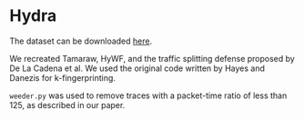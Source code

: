 # Hydra
The dataset can be downloaded [here](https://drive.google.com/file/d/1ryF5V6NPy7f8e05zRrsXc9gY2h9UcbIg/view?usp=sharing).

We recreated Tamaraw, HyWF, and the traffic splitting defense proposed by De La Cadena et al. We used the original code written by Hayes and Danezis for k-fingerprinting.

`weeder.py` was used to remove traces with a packet-time ratio of less than 125, as described in our paper.
